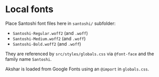 # Local fonts

Place Santoshi font files here in `santoshi/` subfolder:

- `Santoshi-Regular.woff2` (and `.woff`)
- `Santoshi-Medium.woff2` (and `.woff`)
- `Santoshi-Bold.woff2` (and `.woff`)

They are referenced by `src/styles/globals.css` via `@font-face` and the family name `Santoshi`.

Akshar is loaded from Google Fonts using an `@import` in `globals.css`.


